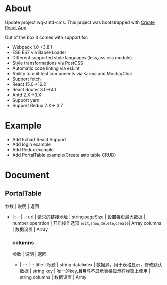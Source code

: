 # About
Update project wq-antd-cms.
This project was bootstrapped with [Create React App](https://github.com/facebookincubator/create-react-app).

Out of the box it comes with support for:
- Webpack 1.0->3.8.1
- ES6 ES7 via Babel-Loader
- Different supported style languages (less,css,css module)
- Style transformations via PostCSS
- Automatic code linting via esLint
- Ability to unit test components via Karma and Mocha/Chai
- Support fetch
- React 15.0->16.2
- React Router 3.0->4.1
- Antd 2.X->3.X
- Support yarn
- Support Redux 2.X-> 3.7


# Example
- Add Echart React Support
- Add login example
- Add Redux example
- Add PortalTable example(Create auto table CRUD)

# Document
## PortalTable

参数 | 说明 | 返回 
- | :-: | -: 
url | 请求的链接地址 | string 
pageSize | 设置每页最大数据 | number 
operation | 开启操作选项 ``edit``,``show``,``delete``,``create``| Array<T>
columns | 数据设置 | Array<object>

### columns
参数 | 说明 | 返回 
- | :-: | -: 
title | 标题 | string 
dataIndex | 数据源，用于表格显示，修改默认数据 | string
key | 唯一的key,且用与不显示表格显示在弹窗上使用 | string
columns | 数据设置 | Array<object>